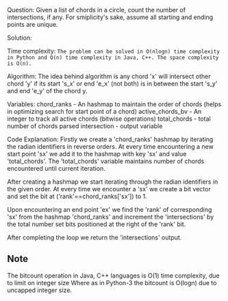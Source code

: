 Question:
Given a list of chords in a circle, count the number of intersections, if any. For smiplicity's sake, assume all starting and ending points are unique.

Solution:

Time complexity:
`The problem can be solved in O(nlogn) time complexity in Python and O(n) time complexity in Java, C++. The space complexity is O(n).`

Algorithm:
The idea behind algorithm is any chord 'x' will intersect other chord 'y' if its start 's_x' or end 'e_x' (not both) is in between the start 's_y' and end 'e_y' of the chord y. 

Variables:
chord_ranks   - An hashmap to maintain the order of chords (helps in optimizing search for start point of a chord)
active_chords_bv - An integer to track all active chords (bitwise operations)
total_chords  - total number of chords parsed
intersection  - output variable

Code Explanation:
Firstly we create a 'chord_ranks' hashmap by iterating the radian identifiers in reverse orders. At every time encountering a new start point 'sx' we add it to the hashmap with key 'sx' and value 'total_chords'. The 'total_chords' variable maintains number of chords encountered until current iteration.

After creating a hashmap we start iterating through the radian identifiers in the given order. At every time we encounter a 'sx' we create a bit vector and set the bit at ('rank'==chord_ranks['sx']) to 1.

Upon encountering an end point 'ex' we find the 'rank' of corresponding 'sx' from the hashmap 'chord_ranks' and increment the 'intersections' by the total number set bits positioned at the right of the 'rank' bit.

After completing the loop we return the 'intersections' output.

## Note
The bitcount operation in Java, C++ languages is O(1) time complexity, due to limit on integer size
Where as in Python-3 the bitcount is O(logn) due to uncapped integer size.

